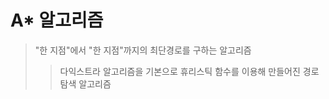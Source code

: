 # A\* 알고리즘

> "한 지점"에서 "한 지점"까지의 최단경로를 구하는 알고리즘
>
> > 다익스트라 알고리즘을 기본으로 휴리스틱 함수를 이용해 만들어진 경로 탐색 알고리즘
